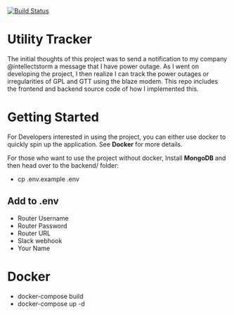 [![Build Status](https://travis-ci.com/Alien-nick/UtilityNotifier.svg?branch=master)](https://travis-ci.com/Alien-nick/UtilityNotifier)

# Utility Tracker

The initial thoughts of this project was to send a notification to my company @intellectstorm a message that I have power outage. As I went on developing the project, I then realize I can track the power outages or irregularities of GPL and GTT using the blaze modem. This repo includes the frontend and backend source code of how I implemented this.

# Getting Started
For Developers interested in using the project, you can either use docker to quickly spin up the application. See <b>Docker</b> for more details.

For those who want to use the project without docker, Install <b> MongoDB </b> and then head over to the backend/ folder:

 - cp .env.example .env
 ## Add to .env ##
 - Router Username
 - Router Password
 - Router URL
 - Slack webhook
 - Your Name

# Docker

 - docker-compose build
 - docker-compose up -d
